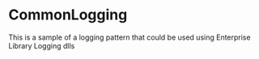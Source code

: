 CommonLogging
=============

This is a sample of a logging pattern that could be used using Enterprise Library Logging dlls
